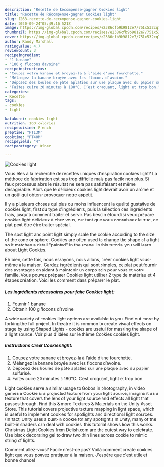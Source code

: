 ```yaml
---
description: "Recette de Récompense-gagner Cookies light"
title: "Recette de Récompense-gagner Cookies light"
slug: 1263-recette-de-recompense-gagner-cookies-light
date: 2020-09-24T05:49:16.521Z
image: https://img-global.cpcdn.com/recipes/e2386cfb9b9812e7/751x532cq70/cookies-light-photo-principale-de-la-recette.jpg
thumbnail: https://img-global.cpcdn.com/recipes/e2386cfb9b9812e7/751x532cq70/cookies-light-photo-principale-de-la-recette.jpg
cover: https://img-global.cpcdn.com/recipes/e2386cfb9b9812e7/751x532cq70/cookies-light-photo-principale-de-la-recette.jpg
author: Randy Marshall
ratingvalue: 4.7
reviewcount: 3
recipeingredient:
- "1 banane"
- "100 g flocons davoine"
recipeinstructions:
- "Coupez votre banane et broyez-la à l’aide d’une fourchette."
- "Mélangez la banane broyée avec les flocons d’avoine."
- "Déposez des boules de pâte aplaties sur une plaque avec du papier sulfurisé."
- "Faites cuire 20 minutes à 180°C. C’est croquant, light et trop bon."
categories:
- Recette
tags:
- cookies
- light

katakunci: cookies light 
nutrition: 108 calories
recipecuisine: French
preptime: "PT13M"
cooktime: "PT40M"
recipeyield: "4"
recipecategory: Dîner

---
```



![Cookies light](https://img-global.cpcdn.com/recipes/e2386cfb9b9812e7/751x532cq70/cookies-light-photo-principale-de-la-recette.jpg)

Vous êtes à la recherche de recettes uniques d'inspiration cookies light? La méthode de fabrication est pas trop difficile mais pas facile non plus. Si faux processus alors le résultat ne sera pas satisfaisant et même désagréable. Alors que le délicieux cookies light devrait avoir un arôme et un goût qui obtenir provoquer notre appétit.

Il y a plusieurs choses qui plus ou moins influencent la qualité gustative de cookies light, first du type d'ingrédients, puis la sélection des ingrédients frais, jusqu'à comment traiter et servir. Pas besoin étourdi si veux prépare cookies light délicieux à chez vous, car tant que vous connaissez le truc, ce plat peut être être traiter spécial.

The spot light and point light simply scale the cookie according to the size of the cone or sphere. Cookies are often used to change the shape of a light so it matches a detail &#34;painted&#34; in the scene. In this tutorial you will learn about Light Cookies.


Eh bien, cette fois, nous essayons, nous allons, créer cookies light vous-même à la maison. Gardez ingrédients qui sont simples, ce plat peut fournir des avantages en aidant à maintenir un corps sain pour vous et votre famille. Vous pouvez préparer Cookies light utiliser 2 type de matériau et 4 étapes création. Voici les comment dans préparer le plat.

<!--inarticleads1-->

##### Les ingrédients nécessaires pour faire Cookies light:

1. Fournir 1 banane
1. Obtenir 100 g flocons d’avoine


A wide variety of cookies light options are available to you. Find out more by forking the full project. In theatre it is common to create visual effects on stage by using Shaped Lights - cookies are useful for masking the shape of a light source. Voir plus d&#39;idées sur le thème Cookies cookies light. 

<!--inarticleads2-->

##### Instructions Créer Cookies light:

1. Coupez votre banane et broyez-la à l’aide d’une fourchette.
1. Mélangez la banane broyée avec les flocons d’avoine.
1. Déposez des boules de pâte aplaties sur une plaque avec du papier sulfurisé.
1. Faites cuire 20 minutes à 180°C. C’est croquant, light et trop bon.


Light cookies serve a similar usage to Gobos in photography, in video games a Cookie is a projected texture from your light source, imagine it as a texture that covers the lens of your light source and effects all light that passes through. Find this &amp; more Textures &amp; Materials on the Unity Asset Store. This tutorial covers projective texture mapping in light space, which is useful to implement cookies for spotlights and directional light sources. (In fact, Unity uses a built-in cookie for any spotlight.) In Unity, many of the built-in shaders can deal with cookies; this tutorial shows how this works. Christmas Light Cookies from Delish.com are the cutest way to celebrate. Use black decorating gel to draw two thin lines across cookie to mimic string of lights. 


Comment allez-vous? Facile n'est-ce pas? Voilà comment create cookies light que vous pouvez pratiquer à la maison. J'espère que c'est utile et bonne chance!
